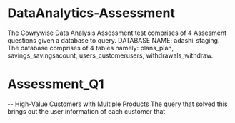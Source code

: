 # DataAnalytics-Assessment

The Cowrywise Data Analysis Assessment test comprises of 4 Assesment questions given a database to query.
DATABASE NAME: adashi_staging.
The database comprises of 4 tables namely: plans_plan, savings_savingsacount, users_customerusers, withdrawals_withdraw.

# Assessment_Q1
-- High-Value Customers with Multiple Products
The query that solved this brings out the user information of each customer that
